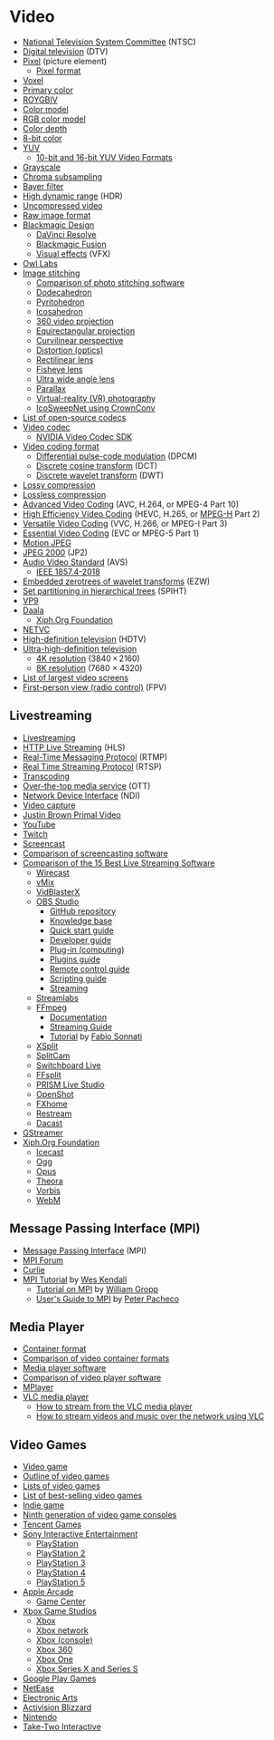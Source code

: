 # Video
* [National Television System Committee](https://en.wikipedia.org/wiki/NTSC) (NTSC)
* [Digital television](https://en.wikipedia.org/wiki/Digital_television) (DTV)
* [Pixel](https://en.wikipedia.org/wiki/Pixel) (picture element)
  * [Pixel format](https://en.wikipedia.org/wiki/Pixel_Format)
* [Voxel](https://en.wikipedia.org/wiki/Voxel)
* [Primary color](https://en.wikipedia.org/wiki/Primary_color)
* [ROYGBIV](https://en.wikipedia.org/wiki/ROYGBIV)
* [Color model](https://en.wikipedia.org/wiki/Color_model)
* [RGB color model](https://en.wikipedia.org/wiki/RGB_color_model)
* [Color depth](https://en.wikipedia.org/wiki/Color_depth)
* [8-bit color](https://en.wikipedia.org/wiki/8-bit_color)
* [YUV](https://en.wikipedia.org/wiki/YUV)
  * [10-bit and 16-bit YUV Video Formats](https://learn.microsoft.com/en-us/windows/win32/medfound/10-bit-and-16-bit-yuv-video-formats)
* [Grayscale](https://en.wikipedia.org/wiki/Grayscale)
* [Chroma subsampling](https://en.wikipedia.org/wiki/Chroma_subsampling)
* [Bayer filter](https://en.wikipedia.org/wiki/Bayer_filter)
* [High dynamic range](https://en.wikipedia.org/wiki/High_dynamic_range) (HDR)
* [Uncompressed video](https://en.wikipedia.org/wiki/Uncompressed_video)
* [Raw image format](https://en.wikipedia.org/wiki/Raw_image_format)
* [Blackmagic Design](https://en.wikipedia.org/wiki/Blackmagic_Design)
  * [DaVinci Resolve](https://en.wikipedia.org/wiki/DaVinci_Resolve)
  * [Blackmagic Fusion](https://en.wikipedia.org/wiki/Blackmagic_Fusion)
  * [Visual effects](https://en.wikipedia.org/wiki/Visual_effects) (VFX)
* [Owl Labs](https://en.wikipedia.org/wiki/Owl_Labs)
* [Image stitching](https://en.wikipedia.org/wiki/Image_stitching)
  * [Comparison of photo stitching software](https://en.wikipedia.org/wiki/Comparison_of_photo_stitching_software)
  * [Dodecahedron](https://en.wikipedia.org/wiki/Dodecahedron)
  * [Pyritohedron](https://mathworld.wolfram.com/Pyritohedron.html)
  * [Icosahedron](https://en.wikipedia.org/wiki/Icosahedron)
  * [360 video projection](https://en.wikipedia.org/wiki/360_video_projection)
  * [Equirectangular projection](https://en.wikipedia.org/wiki/Equirectangular_projection)
  * [Curvilinear perspective](https://en.wikipedia.org/wiki/Curvilinear_perspective)
  * [Distortion (optics)](https://en.wikipedia.org/wiki/Distortion_(optics))
  * [Rectilinear lens](https://en.wikipedia.org/wiki/Rectilinear_lens)
  * [Fisheye lens](https://en.wikipedia.org/wiki/Fisheye_lens)
  * [Ultra wide angle lens](https://en.wikipedia.org/wiki/Ultra_wide_angle_lens)
  * [Parallax](https://en.wikipedia.org/wiki/Parallax)
  * [Virtual-reality (VR) photography](https://en.wikipedia.org/wiki/VR_photography)
  * [IcoSweepNet using CrownConv](https://github.com/matsuren/crownconv360depth)
* [List of open-source codecs](https://en.wikipedia.org/wiki/List_of_open-source_codecs)
* [Video codec](https://en.wikipedia.org/wiki/Video_codec)
  * [NVIDIA Video Codec SDK](https://developer.nvidia.com/nvidia-video-codec-sdk)
* [Video coding format](https://en.wikipedia.org/wiki/Video_coding_format)
  * [Differential pulse-code modulation](https://en.wikipedia.org/wiki/Differential_pulse-code_modulation) (DPCM)
  * [Discrete cosine transform](https://en.wikipedia.org/wiki/Discrete_cosine_transform) (DCT)
  * [Discrete wavelet transform](https://en.wikipedia.org/wiki/Discrete_wavelet_transform) (DWT)
* [Lossy compression](https://en.wikipedia.org/wiki/Lossy_compression)
* [Lossless compression](https://en.wikipedia.org/wiki/Lossless_compression)
* [Advanced Video Coding](https://en.wikipedia.org/wiki/Advanced_Video_Coding) (AVC, H.264, or MPEG-4 Part 10)
* [High Efficiency Video Coding](https://en.wikipedia.org/wiki/High_Efficiency_Video_Coding) (HEVC, H.265, or [MPEG-H](https://en.wikipedia.org/wiki/MPEG-H) Part 2)
* [Versatile Video Coding](https://en.wikipedia.org/wiki/Versatile_Video_Coding) (VVC, H.266, or MPEG-I Part 3)
* [Essential Video Coding](https://en.wikipedia.org/wiki/Essential_Video_Coding) (EVC or MPEG-5 Part 1)
* [Motion JPEG](https://en.wikipedia.org/wiki/Motion_JPEG)
* [JPEG 2000](https://en.wikipedia.org/wiki/JPEG_2000) (JP2)
* [Audio Video Standard](https://en.wikipedia.org/wiki/Audio_Video_Standard) (AVS)
  * [IEEE 1857.4-2018](https://standards.ieee.org/ieee/1857.4/5817/)
* [Embedded zerotrees of wavelet transforms](https://en.wikipedia.org/wiki/Embedded_Zerotrees_of_Wavelet_transforms) (EZW)
* [Set partitioning in hierarchical trees](https://en.wikipedia.org/wiki/Set_partitioning_in_hierarchical_trees) (SPIHT)
* [VP9](https://en.wikipedia.org/wiki/VP9)
* [Daala](https://en.wikipedia.org/wiki/Daala)
  * [Xiph.Org Foundation](https://en.wikipedia.org/wiki/Xiph.Org_Foundation)
* [NETVC](https://en.wikipedia.org/wiki/NETVC)
* [High-definition television](https://en.wikipedia.org/wiki/High-definition_television) (HDTV)
* [Ultra-high-definition television](https://en.wikipedia.org/wiki/Ultra-high-definition_television)
  * [4K resolution](https://en.wikipedia.org/wiki/4K_resolution) (3840 × 2160)
  * [8K resolution](https://en.wikipedia.org/wiki/8K_resolution) (7680 × 4320)
* [List of largest video screens](https://en.wikipedia.org/wiki/List_of_largest_video_screens)
* [First-person view (radio control)](https://en.wikipedia.org/wiki/First-person_view_(radio_control)) (FPV)
## Livestreaming
* [Livestreaming](https://en.wikipedia.org/wiki/Livestreaming)
* [HTTP Live Streaming](https://en.wikipedia.org/wiki/HTTP_Live_Streaming) (HLS)
* [Real-Time Messaging Protocol](https://en.wikipedia.org/wiki/Real-Time_Messaging_Protocol) (RTMP)
* [Real Time Streaming Protocol](https://en.wikipedia.org/wiki/Real_Time_Streaming_Protocol) (RTSP) 
* [Transcoding](https://en.wikipedia.org/wiki/Transcoding)
* [Over-the-top media service](https://en.wikipedia.org/wiki/Over-the-top_media_service) (OTT)
* [Network Device Interface](https://en.wikipedia.org/wiki/Network_Device_Interface) (NDI)
* [Video capture](https://en.wikipedia.org/wiki/Video_capture)
* [Justin Brown Primal Video](https://www.youtube.com/c/Primalvideo/videos)
* [YouTube](https://support.google.com/youtube/answer/2853702?hl=en)
* [Twitch](https://en.wikipedia.org/wiki/Twitch_(service))
* [Screencast](https://en.wikipedia.org/wiki/Screencast)
* [Comparison of screencasting software](https://en.wikipedia.org/wiki/Comparison_of_screencasting_software)
* [Comparison of the 15 Best Live Streaming Software](https://www.dacast.com/blog/live-broadcasting-software/)
  * [Wirecast](https://en.wikipedia.org/wiki/Wirecast)
  * [vMix](https://en.wikipedia.org/wiki/VMix)
  * [VidBlasterX](https://www.vidblasterx.com/)
  * [OBS Studio](https://en.wikipedia.org/wiki/OBS_Studio)
    * [GitHub repository](https://github.com/obsproject/obs-studio)
    * [Knowledge base](https://obsproject.com/kb)
    * [Quick start guide](https://obsproject.com/kb/quick-start-guide)
    * [Developer guide](https://obsproject.com/kb/developer-guide)
    * [Plug-in (computing)](https://en.wikipedia.org/wiki/Plug-in_(computing))
    * [Plugins guide](https://obsproject.com/kb/plugins-guide)
    * [Remote control guide](https://obsproject.com/kb/remote-control-guide)
    * [Scripting guide](https://obsproject.com/kb/scripting-guide)
    * [Streaming](https://obsproject.com/kb/category/4)
  * [Streamlabs](https://en.wikipedia.org/wiki/Streamlabs)
  * [FFmpeg](https://en.wikipedia.org/wiki/FFmpeg)
    * [Documentation](https://ffmpeg.org/ffmpeg.html)
    * [Streaming Guide](http://trac.ffmpeg.org/wiki/StreamingGuide)
    * [Tutorial](https://sonnati.wordpress.com/2011/07/11/ffmpeg-the-swiss-army-knife-of-internet-streaming-part-i/) by [Fabio Sonnati](https://sonnati.wordpress.com/)
  * [XSplit](https://en.wikipedia.org/wiki/XSplit)
  * [SplitCam](https://splitcamera.com/)
  * [Switchboard Live](https://switchboard.live/)
  * [FFsplit](https://www.ffsplit.com/)
  * [PRISM Live Studio](https://prismlive.com/)
  * [OpenShot](https://en.wikipedia.org/wiki/OpenShot)
  * [FXhome](https://fxhome.com/)
  * [Restream](https://restream.io/)
  * [Dacast](https://en.wikipedia.org/wiki/Dacast)
* [GStreamer](https://en.wikipedia.org/wiki/GStreamer)
* [Xiph.Org Foundation](https://en.wikipedia.org/wiki/Xiph.Org_Foundation)
  * [Icecast](https://en.wikipedia.org/wiki/Icecast)
  * [Ogg](https://en.wikipedia.org/wiki/Ogg)
  * [Opus](https://en.wikipedia.org/wiki/Opus_(audio_format))
  * [Theora](https://en.wikipedia.org/wiki/Theora)
  * [Vorbis](https://en.wikipedia.org/wiki/Vorbis)
  * [WebM](https://en.wikipedia.org/wiki/WebM)
## Message Passing Interface (MPI)
* [Message Passing Interface](https://en.wikipedia.org/wiki/Message_Passing_Interface) (MPI)
* [MPI Forum](https://www.mpi-forum.org/)
* [Curlie](https://curlie.org/Computers/Parallel_Computing/Programming/Libraries/MPI)
* [MPI Tutorial](https://mpitutorial.com/) by [Wes Kendall](https://github.com/wesleykendall)
  * [Tutorial on MPI](http://polaris.cs.uiuc.edu/~padua/cs320/mpi/tutorial.pdf) by [William Gropp](https://en.wikipedia.org/wiki/Bill_Gropp)
  * [User's Guide to MPI](https://arcb.csc.ncsu.edu/~mueller/cluster/mpi.guide.pdf) by [Peter Pacheco](https://scholar.google.com/citations?user=LAIBVSEAAAAJ&hl=en)
## Media Player
* [Container format](https://en.wikipedia.org/wiki/Container_format)
* [Comparison of video container formats](https://en.wikipedia.org/wiki/Comparison_of_video_container_formats)
* [Media player software](https://en.wikipedia.org/wiki/Media_player_software)
* [Comparison of video player software](https://en.wikipedia.org/wiki/Comparison_of_video_player_software)
* [MPlayer](https://en.wikipedia.org/wiki/MPlayer)
* [VLC media player](https://en.wikipedia.org/wiki/VLC_media_player)
  * [How to stream from the VLC media player](https://www.androidauthority.com/vlc-media-player-stream-audio-video-3183564/)
  * [How to stream videos and music over the network using VLC](https://www.howtogeek.com/118075/how-to-stream-videos-and-music-over-the-network-using-vlc/)
## Video Games
* [Video game](https://en.wikipedia.org/wiki/Video_game)
* [Outline of video games](https://en.wikipedia.org/wiki/Outline_of_video_games)
* [Lists of video games](https://en.wikipedia.org/wiki/Lists_of_video_games)
* [List of best-selling video games](https://en.wikipedia.org/wiki/List_of_best-selling_video_games)
* [Indie game](https://en.wikipedia.org/wiki/Indie_game)
* [Ninth generation of video game consoles](https://en.wikipedia.org/wiki/Ninth_generation_of_video_game_consoles)
* [Tencent Games](https://en.wikipedia.org/wiki/Tencent_Games)
* [Sony Interactive Entertainment](https://en.wikipedia.org/wiki/Sony_Interactive_Entertainment)
  * [PlayStation](https://en.wikipedia.org/wiki/PlayStation)
  * [PlayStation 2](https://en.wikipedia.org/wiki/PlayStation_2)
  * [PlayStation 3](https://en.wikipedia.org/wiki/PlayStation_3)
  * [PlayStation 4](https://en.wikipedia.org/wiki/PlayStation_4)
  * [PlayStation 5](https://en.wikipedia.org/wiki/PlayStation_5)
* [Apple Arcade](https://en.wikipedia.org/wiki/Apple_Arcade)
  * [Game Center](https://en.wikipedia.org/wiki/Game_Center)
* [Xbox Game Studios](https://en.wikipedia.org/wiki/Xbox_Game_Studios)
  * [Xbox](https://en.wikipedia.org/wiki/Xbox)
  * [Xbox network](https://en.wikipedia.org/wiki/Xbox_network)
  * [Xbox (console)](https://en.wikipedia.org/wiki/Xbox_(console))
  * [Xbox 360](https://en.wikipedia.org/wiki/Xbox_360)
  * [Xbox One](https://en.wikipedia.org/wiki/Xbox_One)
  * [Xbox Series X and Series S](https://en.wikipedia.org/wiki/Xbox_Series_X_and_Series_S)
* [Google Play Games](https://en.wikipedia.org/wiki/Google_Play_Games)
* [NetEase](https://en.wikipedia.org/wiki/NetEase)
* [Electronic Arts](https://en.wikipedia.org/wiki/Electronic_Arts)
* [Activision Blizzard](https://en.wikipedia.org/wiki/Activision_Blizzard)
* [Nintendo](https://en.wikipedia.org/wiki/Nintendo)
* [Take-Two Interactive](https://en.wikipedia.org/wiki/Take-Two_Interactive)
